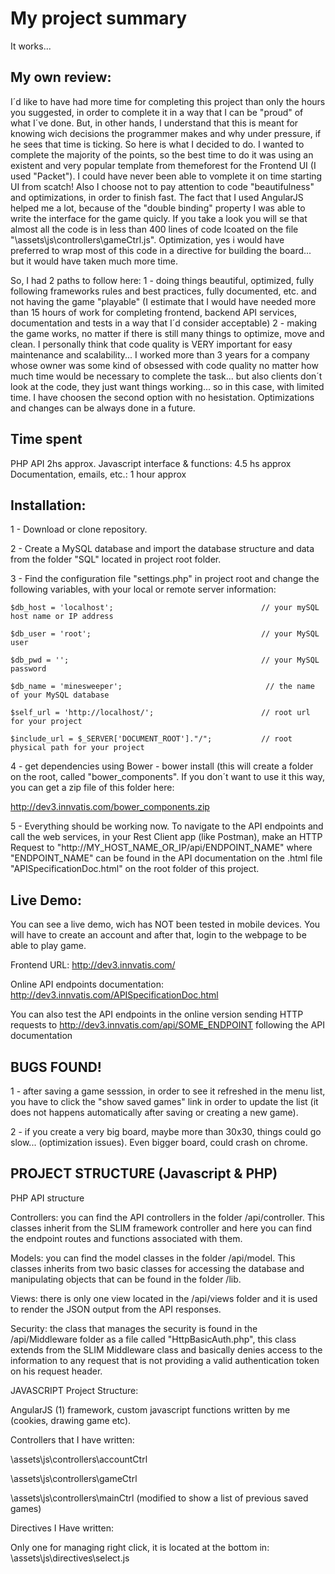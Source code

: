 # My project summary
It works...

## My own review:
I´d like to have had more time for completing this project than only the hours you suggested, in order to complete it in a way that I can be "proud" of what I´ve done. But, in other hands, I understand that this is meant for knowing wich decisions the programmer makes and why under pressure, if he sees that time is ticking. So here is what I decided to do.
I wanted to complete the majority of the points, so the best time to do it was using an existent and very popular template from themeforest for the Frontend UI (I used "Packet"). I could have never been able to vomplete it on time starting UI from scatch! Also I choose not to pay attention to code "beautifulness" and optimizations, in order to finish fast. The fact that I used AngularJS helped me a lot,  because of the "double binding" property I was able to write the interface for the game quicly. If you take a look you will se that almost all the code is in less than 400 lines of code lcoated on the file "\assets\js\controllers\gameCtrl.js". Optimization, yes i would have preferred to wrap most of this code in a directive for building the board... but it would have taken much more time. 

So, I had 2 paths to follow here:
1 - doing things beautiful, optimized, fully following frameworks rules and best practices, fully documented, etc. and not having the game "playable" (I estimate that I would have needed more than 15 hours of work for completing frontend, backend API services, documentation and tests in a way that I´d consider acceptable) 
2 - making the game works, no matter if there is still many things to optimize, move and clean.
I personally think that code quality is VERY important for easy maintenance and scalability... I worked more than 3 years for a company whose owner was some kind of obsessed with code quality no matter how much time would be necessary to complete the task... but also clients don´t look at the code, they just want things working... so in this case, with limited time. I have choosen the second option with no hesistation. Optimizations and changes can be always done in a future.


## Time spent

PHP API 2hs approx.
Javascript interface & functions: 4.5 hs approx
Documentation, emails, etc.: 1 hour approx


## Installation:
1 - Download or clone repository.

2 - Create a MySQL database and import the database structure and data from the folder "SQL" located in project root folder.

3 - Find the configuration file "settings.php" in project root and change the following variables, with your local or remote server information:

```
$db_host = 'localhost';                                 // your mySQL host name or IP address

$db_user = 'root';                                      // your MySQL user

$db_pwd = '';                                           // your MySQL password

$db_name = 'minesweeper';                                // the name of your MySQL database

$self_url = 'http://localhost/';                        // root url for your project

$include_url = $_SERVER['DOCUMENT_ROOT']."/";           // root physical path for your project
```

4 - get dependencies  using Bower - bower install (this will create a folder on the root, called "bower_components". If you don´t want to use it this way, you can get a zip file of this folder here: 

http://dev3.innvatis.com/bower_components.zip

5 - Everything should be working now. To navigate to the API endpoints and call the web services, in your Rest Client app (like Postman), make an HTTP Request to "http://MY_HOST_NAME_OR_IP/api/ENDPOINT_NAME"
where "ENDPOINT_NAME" can be found in the API documentation on the .html file "APISpecificationDoc.html" on the root folder of this project.
 
## Live Demo:
You can see a live demo, wich has NOT been tested in mobile devices. You will have to create an account and after that, login to the webpage to be able to play game.

Frontend URL: http://dev3.innvatis.com/

Online API endpoints documentation:  
http://dev3.innvatis.com/APISpecificationDoc.html

You can also test the API endpoints in the online version sending HTTP requests to http://dev3.innvatis.com/api/SOME_ENDPOINT following the API documentation

## BUGS FOUND!
1 - after saving a game sesssion, in order to see it refreshed in the menu list, you have to click the "show saved games" link in order to update the list (it does not happens automatically after saving or creating a new game).

2 - if you create a very big board, maybe more than 30x30, things could go slow... (optimization issues). Even bigger board, could crash on chrome.

## PROJECT STRUCTURE (Javascript & PHP)

PHP API  structure

Controllers: you can find the API controllers in the folder /api/controller. This classes inherit from the SLIM framework controller and here you can find the endpoint routes and functions associated with them.

Models: you can find the model classes in the folder /api/model. This classes inherits from two basic classes for accessing the database and manipulating objects that can be found in the folder /lib.

Views: there is only one view located in the /api/views folder and it is used to render the JSON output from the API responses.

Security: the class that manages the security is found in the /api/Middleware folder as a file called "HttpBasicAuth.php", this class extends from the SLIM Middleware class and basically denies access to the information to any request that is not providing a valid authentication token on his request header.

JAVASCRIPT Project Structure:

AngularJS (1) framework, custom javascript functions written by me (cookies, drawing game etc).

Controllers that I have written:  

\assets\js\controllers\accountCtrl

\assets\js\controllers\gameCtrl

\assets\js\controllers\mainCtrl (modified to show a list of previous saved games)

Directives I Have written:

Only one for managing right click, it is located at the bottom in:
\assets\js\directives\select.js
